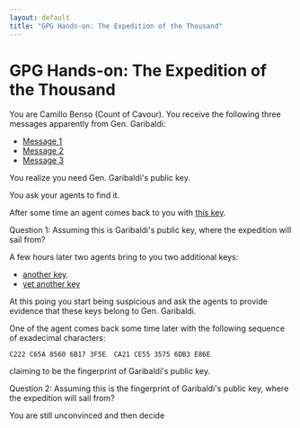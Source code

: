 ```yaml
--- 
layout: default
title: "GPG Hands-on: The Expedition of the Thousand"
---
```


# GPG Hands-on: The Expedition of the Thousand

You are Camillo Benso (Count of Cavour).  You receive the following three messages apparently from Gen. Garibaldi:

* [Message 1](sailing-off-1.txt.asc)
* [Message 2](sailing-off-2.txt.asc)
* [Message 3](sailing-off-3.txt.asc)

You realize you need Gen. Garibaldi's public key.

You ask your agents to find it.

After some time an agent comes back to you with [this key](gg@gmail.com.pk).

Question 1: Assuming this is Garibaldi's public key, where the expedition will sail from?
  
A few hours later two agents bring to you two additional keys:
- [another key](gg@yahoo.com.pk).  
- [yet another key](gg@protonmail.ch.pk)

At this poing you start being suspicious and ask the agents to provide evidence that these keys belong to Gen. Garibaldi.


One of the agent comes back some time later with the following sequence of exadecimal characters:
```
C222 C65A 8560 6B17 3F5E  CA21 CE55 3575 6DB3 E86E
```
claiming to be the fingerprint of Garibaldi's public key.

Question 2: Assuming this is the fingerprint of Garibaldi's public key, where the expedition will sail from?

You are still unconvinced and then decide 
